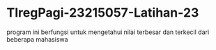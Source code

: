 # TIregPagi-23215057-Latihan-23
program ini berfungsi untuk mengetahui nilai terbesar dan terkecil dari beberapa mahasiswa
